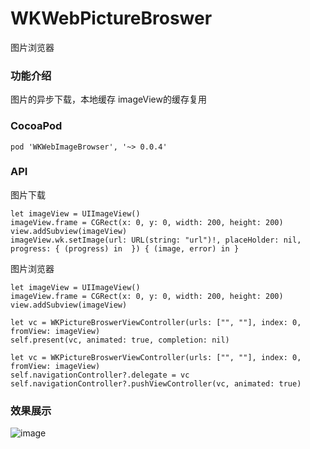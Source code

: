 # WKWebPictureBroswer
图片浏览器

### 功能介绍
图片的异步下载，本地缓存
imageView的缓存复用

### CocoaPod
    pod 'WKWebImageBrowser', '~> 0.0.4'
### API

图片下载

    let imageView = UIImageView()
    imageView.frame = CGRect(x: 0, y: 0, width: 200, height: 200)
    view.addSubview(imageView)
    imageView.wk.setImage(url: URL(string: "url")!, placeHolder: nil, progress: { (progress) in  }) { (image, error) in }

图片浏览器

    let imageView = UIImageView()
    imageView.frame = CGRect(x: 0, y: 0, width: 200, height: 200)
    view.addSubview(imageView)
    
    let vc = WKPictureBroswerViewController(urls: ["", ""], index: 0, fromView: imageView)
    self.present(vc, animated: true, completion: nil)
    
    let vc = WKPictureBroswerViewController(urls: ["", ""], index: 0, fromView: imageView)
    self.navigationController?.delegate = vc
    self.navigationController?.pushViewController(vc, animated: true)
    
### 效果展示

![image](https://github.com/weaken000/WKWebImageBroswer/blob/master/WKWebImageBrowserExample/WKWebImageBrowserExample/example.gif)
